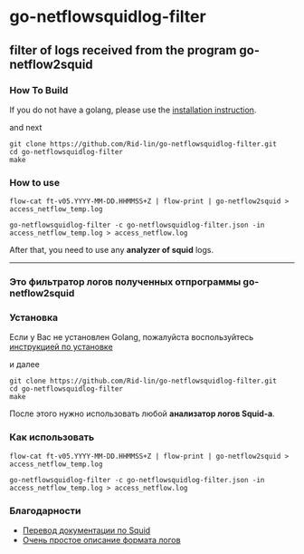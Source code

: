 # go-netflowsquidlog-filter

## filter of logs received from the program go-netflow2squid

### How To Build

If you do not have a golang, please use the [installation instruction](https://golang.org/doc/install).

and next

    git clone https://github.com/Rid-lin/go-netflowsquidlog-filter.git
    cd go-netflowsquidlog-filter
    make

### How to use

    flow-cat ft-v05.YYYY-MM-DD.HHMMSS+Z | flow-print | go-netflow2squid > access_netflow_temp.log

    go-netflowsquidlog-filter -с go-netflowsquidlog-filter.json -in access_netflow_temp.log > access_netflow.log

After that, you need to use any **analyzer of squid** logs.

-------------------------------------------------

### Это фильтратор логов полученных отпрограммы go-netflow2squid

### Установка

Если у Вас не установлен Golang, пожалуйста воспользуйтесь [инструкцией по установке](https://golang.org/doc/install)

и далее

    git clone https://github.com/Rid-lin/go-netflowsquidlog-filter.git
    cd go-netflowsquidlog-filter
    make

После этого нужно использовать любой **анализатор логов Squid-а**.

### Как использовать

    flow-cat ft-v05.YYYY-MM-DD.HHMMSS+Z | flow-print | go-netflow2squid > access_netflow_temp.log

    go-netflowsquidlog-filter -с go-netflowsquidlog-filter.json -in access_netflow_temp.log > access_netflow.log

### Благодарности

- [Перевод документации по Squid](http://break-people.ru/)
- [Очень простое описание формата логов](https://wiki.enchtex.info/doc/squidlogformat)
